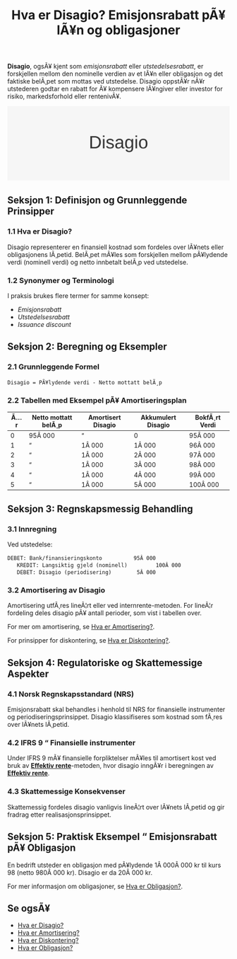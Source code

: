 ﻿---
title: "Hva er Disagio? Emisjonsrabatt pÃ¥ lÃ¥n og obligasjoner"
meta_title: "Hva er Disagio? Emisjonsrabatt pÃ¥ lÃ¥n og obligasjoner"
meta_description: '**Disagio**, ogsÃ¥ kjent som *emisjonsrabatt* eller *utstedelsesrabatt*, er forskjellen mellom den nominelle verdien av et lÃ¥n eller obligasjon og det faktiske...'
slug: disagio
type: blog
layout: pages/single
---

**Disagio**, ogsÃ¥ kjent som *emisjonsrabatt* eller *utstedelsesrabatt*, er forskjellen mellom den nominelle verdien av et lÃ¥n eller obligasjon og det faktiske belÃ¸pet som mottas ved utstedelse. Disagio oppstÃ¥r nÃ¥r utstederen godtar en rabatt for Ã¥ kompensere lÃ¥ngiver eller investor for risiko, markedsforhold eller rentenivÃ¥.

![Illustrasjon med teksten Disagio](disagio-image.svg)

## Seksjon 1: Definisjon og Grunnleggende Prinsipper

### 1.1 Hva er Disagio?

Disagio representerer en finansiell kostnad som fordeles over lÃ¥nets eller obligasjonens lÃ¸petid. BelÃ¸pet mÃ¥les som forskjellen mellom pÃ¥lydende verdi (nominell verdi) og netto innbetalt belÃ¸p ved utstedelse.

### 1.2 Synonymer og Terminologi

I praksis brukes flere termer for samme konsept:

* *Emisjonsrabatt*
* *Utstedelsesrabatt*
* *Issuance discount*

## Seksjon 2: Beregning og Eksempler

### 2.1 Grunnleggende Formel

```text
Disagio = PÃ¥lydende verdi - Netto mottatt belÃ¸p
```

### 2.2 Tabellen med Eksempel pÃ¥ Amortiseringsplan

| Ã…r | Netto mottatt belÃ¸p | Amortisert Disagio | Akkumulert Disagio | BokfÃ¸rt Verdi |
|----|---------------------|--------------------|--------------------|---------------|
| 0  | 95Â 000              | “                  | 0                  | 95Â 000        |
| 1  | “                   | 1Â 000              | 1Â 000              | 96Â 000        |
| 2  | “                   | 1Â 000              | 2Â 000              | 97Â 000        |
| 3  | “                   | 1Â 000              | 3Â 000              | 98Â 000        |
| 4  | “                   | 1Â 000              | 4Â 000              | 99Â 000        |
| 5  | “                   | 1Â 000              | 5Â 000              | 100Â 000       |

## Seksjon 3: Regnskapsmessig Behandling

### 3.1 Innregning

Ved utstedelse:

```text
DEBET: Bank/finansieringskonto          95Â 000
   KREDIT: Langsiktig gjeld (nominell)         100Â 000
   DEBET: Disagio (periodisering)        5Â 000
```

### 3.2 Amortisering av Disagio

Amortisering utfÃ¸res lineÃ¦rt eller ved internrente-metoden. For lineÃ¦r fordeling deles disagio pÃ¥ antall perioder, som vist i tabellen over.

For mer om amortisering, se [Hva er Amortisering?](/blogs/regnskap/hva-er-amortisering "Hva er Amortisering? Prinsipper for Avskrivning, Amortisering og Diskontering").

For prinsipper for diskontering, se [Hva er Diskontering?](/blogs/regnskap/hva-er-diskontering "Hva er Diskontering? Prinsipper og Praktiske Eksempler").

## Seksjon 4: Regulatoriske og Skattemessige Aspekter

### 4.1 Norsk Regnskapsstandard (NRS)

Emisjonsrabatt skal behandles i henhold til NRS for finansielle instrumenter og periodiseringsprinsippet. Disagio klassifiseres som kostnad som fÃ¸res over lÃ¥nets lÃ¸petid.

### 4.2 IFRS 9 “ Finansielle instrumenter

Under IFRS 9 mÃ¥ finansielle forpliktelser mÃ¥les til amortisert kost ved bruk av **[Effektiv rente](/blogs/regnskap/hva-er-effektiv-rente "Hva er Effektiv rente? Komplett Guide til Beregning av Effektiv rente i Regnskap")**-metoden, hvor disagio inngÃ¥r i beregningen av **[Effektiv rente](/blogs/regnskap/hva-er-effektiv-rente "Hva er Effektiv rente? Komplett Guide til Beregning av Effektiv rente i Regnskap")**.

### 4.3 Skattemessige Konsekvenser

Skattemessig fordeles disagio vanligvis lineÃ¦rt over lÃ¥nets lÃ¸petid og gir fradrag etter realisasjonsprinsippet.

## Seksjon 5: Praktisk Eksempel “ Emisjonsrabatt pÃ¥ Obligasjon

En bedrift utsteder en obligasjon med pÃ¥lydende 1Â 000Â 000 kr til kurs 98 (netto 980Â 000 kr). Disagio er da 20Â 000 kr.

For mer informasjon om obligasjoner, se [Hva er Obligasjon?](/blogs/regnskap/hva-er-obligasjon "Hva er Obligasjon? Guide til Obligasjoner, Renter og Avkastning").

## Se ogsÃ¥

* [Hva er Disagio?](/blogs/regnskap/disagio "Hva er Disagio? Emisjonsrabatt pÃ¥ lÃ¥n og obligasjoner")
* [Hva er Amortisering?](/blogs/regnskap/hva-er-amortisering "Hva er Amortisering? Prinsipper for Avskrivning, Amortisering og Diskontering")
* [Hva er Diskontering?](/blogs/regnskap/hva-er-diskontering "Hva er Diskontering? Prinsipper og Praktiske Eksempler")
* [Hva er Obligasjon?](/blogs/regnskap/hva-er-obligasjon "Hva er Obligasjon? Guide til Obligasjoner, Renter og Avkastning")



